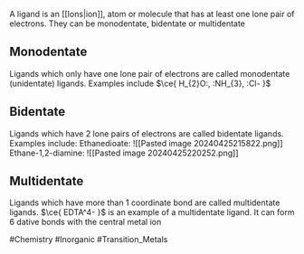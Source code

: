 A ligand is an [[Ions|ion]], atom or molecule that has at least one lone pair of electrons. They can be monodentate, bidentate or multidentate
## Monodentate
Ligands which only have one lone pair of electrons are called monodentate (unidentate) ligands. Examples include $\ce{ H_{2}O:, :NH_{3}, :Cl- }$
## Bidentate
Ligands which have 2 lone pairs of electrons are called bidentate ligands. Examples include:
Ethanedioate:
![[Pasted image 20240425215822.png]]
Ethane-1,2-diamine:
![[Pasted image 20240425220252.png]]

## Multidentate
Ligands which have more than 1 coordinate bond are called multidentate ligands. $\ce{ EDTA^4- }$ is an example of a multidentate ligand. It can form 6 dative bonds with the central metal ion

#Chemistry #Inorganic #Transition_Metals 